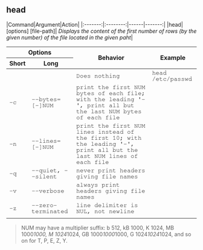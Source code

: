 ## **head**

|Command|Argument|Action|
|:-------:|:--------:|------|-------:|
|head| [options] [file-path]| *Displays the content of the first number of rows (by the given number) of the file located in the given paht*|


<table>
    <thead>
        <tr>
            <th colspan="2">Options</th>
            <th rowspan="2">Behavior</th>
            <th rowspan="2">Example</th>
        </tr>
        <tr>
            <th>Short</th>
            <th>Long</th>
        </tr>
    </thead>
    <tbody style="font-family: FreeMono, monospace;">
        <tr>
            <td></td>
            <td></td>
            <td>Does nothing</td>
            <td>head /etc/passwd</td>
        </tr>
        <tr>
            <td>-c</td>
            <td>--bytes=[-]NUM</td>
            <td>print the first NUM bytes of each file;
                             with the leading '-', print all but the last
                             NUM bytes of each file</td>
            <td></td>
        </tr>
        <tr>
            <td>-n</td>
            <td>--lines=[-]NUM</td>
            <td>print the first NUM lines instead of the first 10;
                             with the leading '-', print all but the last
                             NUM lines of each file</td>
            <td></td>
        </tr>
        <tr>
            <td>-q</td>
            <td>--quiet, --silent</td>
            <td>never print headers giving file names</td>
            <td></td>
        </tr>
        <tr>
            <td>-v</td>
            <td>--verbose</td>
            <td>always print headers giving file names</td>
            <td></td>
        </tr>
        <tr>
            <td>-z</td>
            <td>--zero-terminated</td>
            <td>line delimiter is NUL, not newline</td>
            <td></td>
        </tr>
        <tr>
            <td></td>
            <td></td>
            <td></td>
            <td></td>
        </tr>
    </tbody>
</table>


> NUM may have a multiplier suffix:
b 512, kB 1000, K 1024, MB 1000*1000, M 1024*1024,
GB 1000*1000*1000, G 1024*1024*1024, and so on for T, P, E, Z, Y.